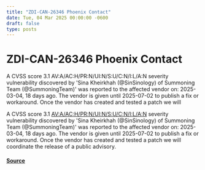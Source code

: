 ```yaml
---
title: "ZDI-CAN-26346 Phoenix Contact"
date: Tue, 04 Mar 2025 00:00:00 -0600
draft: false
type: posts
---
```

# ZDI-CAN-26346 Phoenix Contact





A CVSS score 3.1 AV:A/AC:H/PR:N/UI:N/S:U/C:N/I:L/A:N severity vulnerability discovered by 'Sina Kheirkhah (@SinSinology) of Summoning Team (@SummoningTeam)' was reported to the affected vendor on: 2025-03-04, 18 days ago. The vendor is given until 2025-07-02 to publish a fix or workaround. Once the vendor has created and tested a patch we will

A CVSS score 3.1 [AV:A/AC:H/PR:N/UI:N/S:U/C:N/I:L/A:N](https://nvd.nist.gov/cvss.cfm?calculator&version=3.0&vector=AV:A/AC:H/PR:N/UI:N/S:U/C:N/I:L/A:N) severity vulnerability discovered by 'Sina Kheirkhah (@SinSinology) of Summoning Team (@SummoningTeam)' was reported to the affected vendor on: 2025-03-04, 18 days ago. The vendor is given until 2025-07-02 to publish a fix or workaround. Once the vendor has created and tested a patch we will coordinate the release of a public advisory.

#### [Source](http://www.zerodayinitiative.com/advisories/upcoming/)

